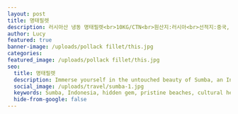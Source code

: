 ```yaml
---
layout: post
title: 명태필렛
description: 러시아산 냉동 명태필렛<br>10KG/CTN<br>원산지:러시아<br>선적지:중국, 대련<br>-18°С 이하 냉동보관
author: Lucy
featured: true
banner-image: /uploads/pollack fillet/this.jpg
categories:
featured_image: /uploads/pollack fillet/this.jpg
seo:
  title: 명태필렛
  description: Immerse yourself in the untouched beauty of Sumba, an Indonesian island where pristine beaches, ancient traditions, and unique cultural heritage await.
  social_image: /uploads/travel/sumba-1.jpg
  keywords: Sumba, Indonesia, hidden gem, pristine beaches, cultural heritage
  hide-from-google: false
---
```



